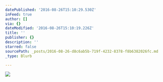 ```yaml
---
datePublished: '2016-08-26T15:10:29.530Z'
inFeed: true
author: []
via: {}
dateModified: '2016-08-26T15:10:19.226Z'
title: ''
publisher: {}
description: ''
starred: false
sourcePath: _posts/2016-08-26-d8c6ab5b-719f-4232-8378-f8b6382026fc.md
_type: Blurb

---
```

![](https://the-grid-user-content.s3-us-west-2.amazonaws.com/4e423019-ff43-4193-b469-0d3c4d5accdb.jpg)